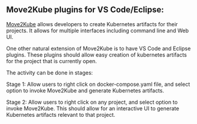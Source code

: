 Move2Kube plugins for VS Code/Eclipse:
--------------------------------------

[Move2Kube](https://github.com/konveyor/move2kube) allows developers to create Kubernetes artifacts for their projects. It allows for multiple interfaces including command line and Web UI. 

One other natural extension of Move2Kube is to have VS Code and Eclipse plugins. These plugins should allow easy creation of kubernetes artifacts for the project that is currently open.

The activity can be done in stages:

Stage 1:
  Allow users to right click on docker-compose.yaml file, and select option to invoke Move2Kube and generate Kubernetes artifacts.

Stage 2:
  Allow users to right click on any project, and select option to invoke Move2Kube. This should allow for an interactive UI to generate Kubernetes artifacts relevant to that project.